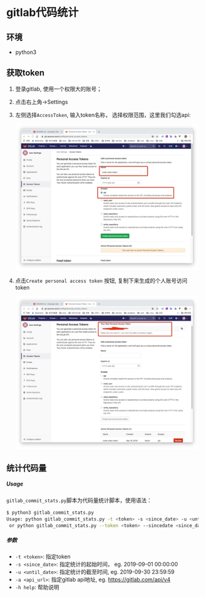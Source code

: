 # gitlab代码统计

## 环境

* python3

## 获取token

1. 登录gitlab, 使用一个权限大的账号；
2. 点击右上角->Settings
3. 左侧选择`AccessToken`, 输入token名称， 选择权限范围，这里我们勾选api:

    ![access-token](/imgs/gitlab_settings_token.jpg)
4. 点击`Create personal access token` 按钮, 复制下来生成的个人账号访问token

    ![access-token2](/imgs/gitlab_settings_token2.jpg)

## 统计代码量

##### Usage

`gitlab_commit_stats.py`脚本为代码量统计脚本，使用语法：

```bash
$ python3 gitlab_commit_stats.py
Usage: python gitlab_commit_stats.py -t <token> -s <since_date> -u <until_date> -a <api_url> [-h] 
 or python gitlab_commit_stats.py --token <token> --sincedate <since_date> --untildate <until_date> --apiurl <api_url> [--help]
```

##### 参数

* `-t <token>`: 指定token
* `-s <since_date>`: 指定统计的起始时间， eg. 2019-09-01 00:00:00
* `-u <until_date>`: 指定统计的截至时间, eg. 2019-09-30 23:59:59
* `-a <api_url>`: 指定gitlab api地址, eg. https://gitlab.com/api/v4 
* `-h help`: 帮助说明